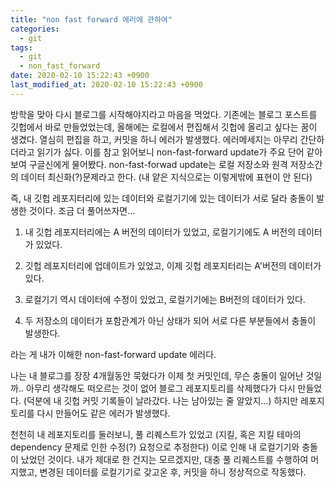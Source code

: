 ```yaml
---
title: "non fast forward 에러에 관하여"
categories:
  - git
tags:
  - git
  - non_fast_forward
date: 2020-02-10 15:22:43 +0900
last_modified_at: 2020-02-10 15:22:43 +0900
---
```

방학을 맞아 다시 블로그를 시작해야지라고 마음을 먹었다. 기존에는 블로그 포스트를 깃헙에서 바로 만들었었는데, 올해에는 로컬에서 편집해서 깃헙에 올리고 싶다는 꿈이 생겼다. 열심히 편집을 하고, 커밋을 하니 에러가 발생했다. 에러메세지는 아무리 간단하더라고 읽기가 싫다. 이를 참고 읽어보니 non-fast-forward update가 주요 단어 같아보여 구글신에게 물어봤다. non-fast-forwad update는 로컬 저장소와 원격 저장소간의 데이터 최신화(?)문제라고 한다. (내 얕은 지식으로는 이렇게밖에 표현이 안 된다)

즉, 내 깃헙 레포지터리에 있는 데이터와 로컬기기에 있는 데이터가 서로 달라 충돌이 발생한 것이다. 조금 더 풀어쓰자면...

1. 내 깃헙 레포지터리에는 A 버전의 데이터가 있었고, 로컬기기에도 A 버전의 데이터가 있었다.

2. 깃헙 레포지터리에 업데이트가 있었고, 이제 깃헙 레포지터리는 A'버전의 데이터가 있다.

3. 로컬기기 역시 데이터에 수정이 있었고, 로컬기기에는 B버전의 데이터가 있다.

4. 두 저장소의 데이터가 포함관계가 아닌 상태가 되어 서로 다른 부분들에서 충돌이 발생한다.

라는 게 내가 이해한 non-fast-forward update 에러다.

나는 내 블로그를 장장 4개월동안 묵혔다가 이제 첫 커밋인데, 무슨 충돌이 일어난 것일까.. 아무리 생각해도 떠오르는 것이 없어 블로그 레포지토리를 삭제했다가 다시 만들었다. (덕분에 내 깃헙 커밋 기록들이 날라갔다. 나는 남아있는 줄 알았지...) 하지만 레포지토리를 다시 만들어도 같은 에러가 발생했다.

천천히 내 레포지토리를 둘러보니, 풀 리퀘스트가 있었고 (지킬, 혹은 지킬 테마의 dependency 문제로 인한 수정(?) 요청으로 추정한다) 이로 인해 내 로컬기기와 충돌이 났었던 것이다. 내가 제대로 한 건지는 모르겠지만, 대충 풀 리퀘스트를 수행하여 머지했고, 변경된 데이터를 로컬기기로 갖고온 후, 커밋을 하니 정상적으로 작동했다.